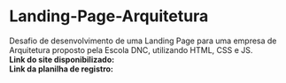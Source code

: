 # Landing-Page-Arquitetura
Desafio de desenvolvimento de uma Landing Page para uma empresa de Arquitetura proposto pela Escola DNC, utilizando HTML, CSS e JS. </br>
**Link do site disponibilizado:** </br>
**Link da planilha de registro:**
